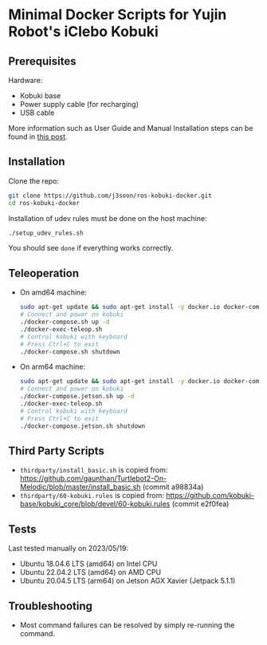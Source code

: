 # Minimal Docker Scripts for Yujin Robot's iClebo Kobuki

## Prerequisites

Hardware:

- Kobuki base
- Power supply cable (for recharging)
- USB cable

More information such as User Guide and Manual Installation steps can be found in [this post](https://j3soon.com/cheatsheets/iclebo-kobuki/).

## Installation

Clone the repo:

```sh
git clone https://github.com/j3soon/ros-kobuki-docker.git
cd ros-kobuki-docker
```

Installation of udev rules must be done on the host machine:

```sh
./setup_udev_rules.sh
```

You should see `done` if everything works correctly.

## Teleoperation

- On amd64 machine:

  ```sh
  sudo apt-get update && sudo apt-get install -y docker.io docker-compose
  # Connect and power on kobuki
  ./docker-compose.sh up -d
  ./docker-exec-teleop.sh
  # Control kobuki with keyboard
  # Press Ctrl+C to exit
  ./docker-compose.sh shutdown
  ```

- On arm64 machine:

  ```sh
  sudo apt-get update && sudo apt-get install -y docker.io docker-compose
  # Connect and power on kobuki
  ./docker-compose.jetson.sh up -d
  ./docker-exec-teleop.sh
  # Control kobuki with keyboard
  # Press Ctrl+C to exit
  ./docker-compose.jetson.sh shutdown
  ```

## Third Party Scripts

- `thirdparty/install_basic.sh` is copied from: <https://github.com/gaunthan/Turtlebot2-On-Melodic/blob/master/install_basic.sh> (commit a98834a)
- `thirdparty/60-kobuki.rules` is copied from: <https://github.com/kobuki-base/kobuki_core/blob/devel/60-kobuki.rules> (commit e2f0fea)

## Tests

Last tested manually on 2023/05/19:

- Ubuntu 18.04.6 LTS (amd64) on Intel CPU
- Ubuntu 22.04.2 LTS (amd64) on AMD CPU
- Ubuntu 20.04.5 LTS (arm64) on Jetson AGX Xavier (Jetpack 5.1.1)

## Troubleshooting

- Most command failures can be resolved by simply re-running the command.
